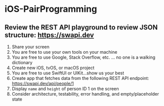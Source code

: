 # iOS-PairProgramming

## Review the REST API playground to review JSON structure: https://swapi.dev

1. Share your screen
2. You are free to use your own tools on your machine
3. You are free to use Google, Stack Overflow, etc. ... no one is a walking dictionary
4. Create new iOS, tvOS, or macOS project
5. You are free to use SwiftUI or UIKit...show us your best
6. Create app that fetches data from the following REST API endpoint: https://swapi.dev/api/people/1
7. Display `name` and `height` of person ID 1 on the screen
8. Consider architecture, testability, error handling, and empty/placeholder state

